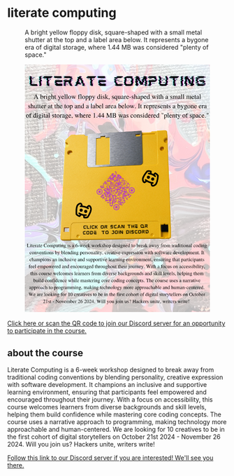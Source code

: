 # literate computing

<section>
<figure>
<figcaption>
    
A bright yellow floppy disk, square-shaped with a small metal shutter at the top and a label area below. It represents a bygone era of digital storage, where 1.44 MB was considered "plenty of space."
    
</figcaption>
<img src="poster.png">
</figure>
<a href="https://discord.gg/uqGjdVDK">Click here or scan the QR code to join our Discord server for an opportunity to participate in the course.</a>
</section>

## about the course

Literate Computing is a 6-week workshop designed to break away from traditional coding conventions by blending personality, creative expression with software development. It champions an inclusive and supportive learning environment, ensuring that participants feel empowered and encouraged throughout their journey. With a focus on accessibility, this course welcomes learners from diverse backgrounds and skill levels, helping them build confidence while mastering core coding concepts. The course uses a narrative approach to programming, making technology more approachable and human-centered. We are looking for 10 creatives to be in the first cohort of digital storytellers on <time>October 21st 2024</time> - <time>November 26 2024</time>. Will you join us? Hackers unite, writers write!

<a href="https://discord.gg/uqGjdVDK">Follow this link to our Discord server if you are interested! We'll see you there.</a>
